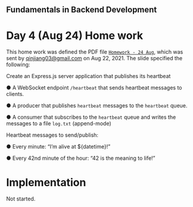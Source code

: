 ## Fundamentals in Backend Development

# Day 4 (Aug 24) Home work

This home work was defined the PDF file <a href="./Homework - 24 Aug.pdf">`Homework - 24 Aug`</a>, which was sent by
qinjiang03@gmail.com on Aug 22, 2021.  The slide specified the following:

Create an Express.js server application that publishes its heartbeat

● A WebSocket endpoint `/heartbeat` that sends heartbeat messages to clients.

● A producer that publishes `heartbeat` messages to the `heartbeat` queue.

● A consumer that subscribes to the `heartbeat` queue and writes the messages to a file `log.txt` (append-mode)

Heartbeat messages to send/publish:

● Every minute: “I’m alive at ${datetime}!”

● Every 42nd minute of the hour: “42 is the meaning to life!”


# Implementation

Not started.

